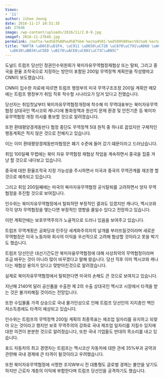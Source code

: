 ```yaml
---
Views:
- '11'
author: Jihee Jeong
date: 2016-11-17 10:51:35
id: 27646
image: /wp-content/uploads/2016/11/2.0-9.jpg
imagef: 2016-11-27646.jpg
permalink: /nafta-%ed%83%88%ed%87%b4-%ec%a4%91-%ed%99%98%ec%9c%a8-%ec%a1%b0%ec%9e%91%ea%b5%ad-%ea%b2%80%ed%86%a0-%eb%b3%b4%ed%98%b8%eb%ac%b4%ec%97%ad-%eb%85%b8%ea%b3%a8%ec%a0%81%ec%9c%bc%eb%a1%9c/
title: "NAFTA \uD0C8\uD1F4, \uC911 \uD658\uC728 \uC870\uC791\uAD6D \uAC80\uD1A0 \uBCF4\
  \uD638\uBB34\uC5ED \uB178\uACE8\uC801\uC73C\uB85C"
---
```


도널드 트럼프 당선인 정권인수위원회가 북미자유무역협정재협상 또는 탈퇴, 그리고 중국을 환율 조작국으로 지정하는 방안이 포함된 200일 무역정책 계획안을 작성했따고 CNN이 보도했습니다.

CNN이 입수한 자료에 따르면 트럼프 행정부의 미국 무역구조조정 200일 계획안 메모에는 트럼프 행정부가 취임 직후 착수할 시나리오가 담겨 있다고 전했습니다.

당선자는 취임첫날부터 북미자유무역협정개정에 착수해 미 무역대표부는 북미자유무역협정 상대국인 멕시코외 캐나다에 통화정책과 원산지 문제 환경 및 안전기준 등 북미자유무역협정 개정 의사를 통보할 것으로 알려졌습니다.

또한 환태평양경게동반다 협정 중단도 무역정책 5대 원칙 중 하나로 꼽았지만 구체적인 행동계획은 적지 않은 것으로 전해지고 있습니다.

이는 이미 환태평양경제동반자협정은 폐기 수준에 들어 갔기 떄문이라고 드러났습니다.

취임 100일째 무렵에는 북미 자유 무역협정 재협상 작업을 계속하면서 중국을 집중 겨냥 할 것으로 내다보고 있습니다.

중국에 대한 환율조작국 지정 가능성을 주시하면서 미국과 중국의 무역관계를 재조명 할것으로 예측되고 있습니다.

그리고 취임 200일쨰에는 마국의 뷱마자유무역협정 공식탈퇴를 고려하면서 양자 무역협정을 추진할 것으로 보여집니다.

인수위는 북미자유무역협정에서 탈퇴하먄 부정적인 결과도 있겠지만 캐나다, 멕시코와 각각 양자 무역협정을 맺는다면 부정적인 영향을 줄일수 있다고 전망하고 있습니다.

이런 계획안에는 보호무역주의가 노골적으로 드러나 있음을 보여주고 있습니다.

트럼프 무역계횟은 공화당과 민주당 세계화주의자의 날개를 부러뜨릴것이라며 새로운 무역협정은 미국 노동자와 회사의 이익을 우선적으로 고려해 협상할 것이라고 못을 박기도 했습니다.

트럼프 당선인은 대선기간도안 북미자융무역협정에 대해 사상최악의 무역협정이라며 조금 바꾸는 것이 아니라 많이 바꾸겠다고 말해 왔습니다. 당선 직후 이미 멕시코와 캐나다는 재협상 용의가 있다고 맞받아친것으로 알려졌습니다.

실제로 북미자유무역협정에서 탈퇴한다면 미국의 손해도 큰 것으로 보여지고 있습니다.

지난해 2140억 달러 공산품을 수출한 제 2의 수출 상대국인 멕시코 시장에서 타격을 받는 것은 불가피해질 것이라는 전망입니다.

또한 수입물품 가격 상승으로 국내 물가인상으로 인해 트럼프 당선인의 지지층인 백인 저소득층에도 타격이 예상되고 있습니다.

인수위는 트럼프의 무역정책 200일 계획의 최종목표는 재조업 일자리를 유지하고 되찾아 오는 것이라고 했지만 보호 무역주의의 강화로 국내 제조업 일자리를 지킬수 있지에 대한 의견이 분분한 것으로 알려졌습니다, 또한 국내 기업들도 반대의 목소리를 내고 있습니다.

포드 자동차의 최고 경영자는 트럼프는 멕시코산 자동차에 대한 관세 35%부과 공약과 관련해 국내 경제에 큰 타격이 될것이라고 우려했습니다.

또한 북미자유무역협정에 서명한 조지W부시 전 대통형도 글로벌 경제는 불안을 낳기도 하지만 근로자 걔층의 이익에 부합한다며 트럼프 당선인을 공격하기도 했습니다.